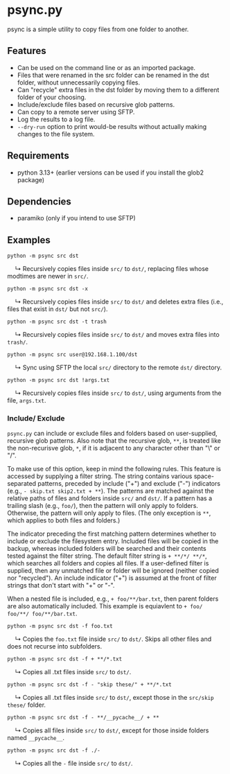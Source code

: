 # psync.py

psync is a simple utility to copy files from one folder to another.

## Features

- Can be used on the command line or as an imported package.
- Files that were renamed in the src folder can be renamed in the dst folder, without unnecessarily copying files.
- Can "recycle" extra files in the dst folder by moving them to a different folder of your choosing.
- Include/exclude files based on recursive glob patterns.
- Can copy to a remote server using SFTP.
- Log the results to a log file.
- `--dry-run` option to print would-be results without actually making changes to the file system.

## Requirements
- python 3.13+ (earlier versions can be used if you install the glob2 package)

## Dependencies
- paramiko (only if you intend to use SFTP)

## Examples

`python -m psync src dst`

&emsp; ↳ Recursively copies files inside `src/` to `dst/`, replacing files whose modtimes are newer in `src/`.

`python -m psync src dst -x`

&emsp; ↳ Recursively copies files inside `src/` to `dst/` and deletes extra files (i.e., files that exist in `dst/` but not `src/`).

`python -m psync src dst -t trash`

&emsp; ↳ Recursively copies files inside `src/` to `dst/` and moves extra files into `trash/`.

`python -m psync src user@192.168.1.100/dst`

&emsp; ↳ Sync using SFTP the local `src/` directory to the remote `dst/` directory.

`python -m psync src dst !args.txt`

&emsp; ↳ Recursively copies files inside `src/` to `dst/`, using arguments from the file, `args.txt`.

### Include/ Exclude

`psync.py` can include or exclude files and folders based on user-supplied, recursive glob patterns. Also note that the recursive glob, `**`, is treated like the non-recurisve glob, `*`, if it is adjacent to any character other than "\\" or "/".

To make use of this option, keep in mind the following rules. This feature is accessed by supplying a filter string. The string contains various space-separated patterns, preceded by include ("+") and exclude ("-") indicators (e.g., `- skip.txt skip2.txt + **`). The patterns are matched against the relative paths of files and folders inside `src/` and `dst/`. If a pattern has a trailing slash (e.g., `foo/`), then the pattern will only apply to folders. Otherwise, the pattern will only apply to files. (The only exception is `**`, which applies to both files and folders.)

The indicator preceding the first matching pattern determines whether to include or exclude the filesystem entry. Included files will be copied in the backup, whereas included folders will be searched and their contents tested against the filter string. The default filter string is `+ **/*/ **/*`, which searches all folders and copies all files. If a user-defined filter is supplied, then any unmatched file or folder will be ignored (neither copied nor "recycled"). An include indicator ("+") is assumed at the front of filter strings that don't start with "+" or "-".

When a nested file is included, e.g., `+ foo/**/bar.txt`, then parent folders are also automatically included. This example is equiavlent to `+ foo/ foo/**/ foo/**/bar.txt`.

`python -m psync src dst -f foo.txt`

&emsp; ↳ Copies the `foo.txt` file inside `src/` to `dst/`. Skips all other files and does not recurse into subfolders.

`python -m psync src dst -f + **/*.txt`

&emsp; ↳ Copies all .txt files inside `src/` to `dst/`.

`python -m psync src dst -f - "skip these/" + **/*.txt`

&emsp; ↳ Copies all .txt files inside `src/` to `dst/`, except those in the `src/skip these/` folder.

`python -m psync src dst -f - **/__pycache__/ + **`

&emsp; ↳ Copies all files inside `src/` to `dst/`, except for those inside folders named `__pycache__`.

`python -m psync src dst -f ./-`

&emsp; ↳ Copies all the `-` file inside `src/` to `dst/`.

